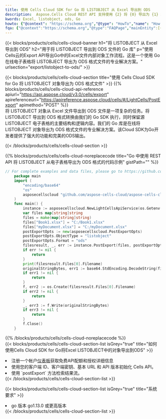 ```yaml
---
title: 使用 Cells Cloud SDK for Go 将 LISTOBJECT 从 Excel 导出到 ODS
description:  Aspose.Cells Cloud REST API 支持使用 {2} 将 {0} 导出为 {1} 格式文件。
kwords: Excel, listobject, ods, Go
howto: {"@context": "https://schema.org","@type": "HowTo","name": "How to use Cells Cloud SDK for Go to export objects from Excel LISTOBJECT to ODS","description": "How to use Cells Cloud SDK for Go to export objects from Excel LISTOBJECT to ODS","image": {"@type": "ImageObject"},"url": "/go/export/listobject-to-ods/","step": [{ "@type": "HowToStep","name": "How to use Cells Cloud SDK for Go to export objects from Excel LISTOBJECT to ODS step 1", "image": {"@type": "ImageObject",},"url": "/go/export/listobject-to-ods/","text": "Register an account at <a href='https://dashboard.aspose.cloud/'>Dashboard</a> to get free API quota & authorization details",},{ "@type": "HowToStep","name": "How to use Cells Cloud SDK for Go to export objects from Excel LISTOBJECT to ODS step 1", "image": {"@type": "ImageObject",},"url": "/go/export/listobject-to-ods/","text": "Initialize the Cells API with your Client ID, Client Secret, Base URL, and API version.",},{ "@type": "HowToStep","name": "How to use Cells Cloud SDK for Go to export objects from Excel LISTOBJECT to ODS step 1", "image": {"@type": "ImageObject",},"url": "/go/export/listobject-to-ods/","text": "Use the `postExport` method to retrieve the resulting stream.",}, ],"supply": {"@type": "HowToSupply","name": "document"},"tool": [{"@type": "HowToTool","name": "Goland, Visual Studio Code, Eclipse"},{"@type": "HowToTool","name": "Aspose Cells"}],"totalTime": "PT6M"}
fqa: {"@context":"https://schema.org","@type":"FAQPage","mainEntity":[{"@type":"Question","name":"What file formats can excel or its internal elements be converted into?","acceptedAnswer":{"@type":"Answer","text":"We support a variety of output file formats, including XLSX, Excel, xls , PDF, CSV, HTML, Markdown, XML, PNG, JPG, TIFF, Json, TXT and many more.<br/><ol><li>Install .NET SDK and add the reference (import the library) to your .NET project.</li><li>Open the source file in C# using REST API.</li><li>Load the content or the excel file itself to be exported to other formats.</li><li>Call the PostExport() method, passing the output filename with the required extension.</li><li>Get the build results as a single file.</li></ol>"}},{"@type":"Question","name":"What is the maximum file size supported by this .NET library?","acceptedAnswer":{"@type":"Answer","text":"There are no file size limits for format conversions using .NET library."}}]}
---
```

{{< blocks/products/cells/cells-cloud-banner h1="将 LISTOBJECT 从 Excel 导出到 ODS" h2="用于将 LISTOBJECT 导出到 ODS 文件的 Go 库" p="使用Cells云的Export API导出Go中的Excel文件内部对象工作流程。这是一个使用 Go 在线电子表格将 LISTOBJECT 导出为 ODS 格式文件的专业解决方案。" urlsection="export/listobject-to-ods/" >}}

{{< blocks/products/cells/cells-cloud-section title="使用 Cells Cloud SDK for Go 将 LISTOBJECT 对象导出为 ODS 格式文件" >}}
{{% blocks/products/cells/cells-cloud-api-reference apiurl="https://api.aspose.cloud/v3.0/cells/export" apireferenceurl="https://apireference.aspose.cloud/cells/#/LightCells/PostExport" apimethod="POST" %}}
<br/>
将 LISTOBJECT 对象从 Excel 文件导出到 ODS 文件是一项复杂的任务。将 LISTOBJECT 导出到 ODS 格式转换由我们的 Go SDK 执行，同时保留源 LISTOBJECT 电子表格的主要结构和逻辑内容。我们的 Go 库是在线将 LISTOBJECT 对象导出为 ODS 格式文件的专业解决方案。该Cloud SDK为Go开发者提供了强大的功能和完美的ODS输出。

{{< /blocks/products/cells/cells-cloud-section >}}

{{% blocks/products/cells/cells-cloud-noreplacecode title="Go 中使用 REST API 将 LISTOBJECT 从电子表格导出为 ODS 格式的代码示例" gistPath="" %}}
  
```go
// For complete examples and data files, please go to https://github.com/aspose-cells-cloud/aspose-cells-cloud-go/
    package main
    import (
	    "encoding/base64"
	    "os"
	    asposecellscloud "github.com/aspose-cells-cloud/aspose-cells-cloud-go/v22"
    )
    func main() {
	    instance := asposecellscloud.NewLightCellsApiService(os.Getenv("ProductClientId"), os.Getenv("ProductClientSecret"))
	    var files map[string]string
	    files = make(map[string]string)
	    files["Book1.xlsx"] = "C:/Book1.xlsx"
	    files["myDocument.xlsx"] = "C:/myDocument.xlsx"
	    postExportOpts := new(asposecellscloud.PostExportOpts)
	    postExportOpts.ObjectType = "listobject"
	    postExportOpts.Format = "ods"
	    filesresult, _, err := instance.PostExport(files, postExportOpts)
	    if err != nil {
		    return
	    }
	    print(filesresult.Files[0].Filename)
	    originalStringBytes, err1 := base64.StdEncoding.DecodeString(filesresult.Files[0].FileContent)
	    if err1 != nil {
		    return
	    }
	    f, err2 := os.Create(filesresult.Files[0].Filename)
	    if err2 != nil {
		    return
	    }
	    _, err3 := f.Write(originalStringBytes)
	    if err3 != nil {
		    return
	    }
	    f.Close()
    }
```
   
{{% /blocks/products/cells/cells-cloud-noreplacecode %}}
<br/>
{{< blocks/products/cells/cells-cloud-section-list isGrey="true" title="如何使用Cells Cloud SDK for Go将Excel LISTOBJECT中的对象导出到ODS" >}}
<li>注册一个帐户<a href="https://dashboard.aspose.cloud/">仪表板</a>获取免费API配额和授权详细信息</li>
<li>使用您的客户端 ID、客户端密钥、基本 URL 和 API 版本初始化 Cells API。</li>
<li>使用 `postExport` 方法检索结果流。</li>
{{< /blocks/products/cells/cells-cloud-section-list >}}

{{< blocks/products/cells/cells-cloud-section-list isGrey="true" title="系统要求" >}}
<li>go 版本 go1.13.0 或更高版本</li>
{{< /blocks/products/cells/cells-cloud-section-list >}}
